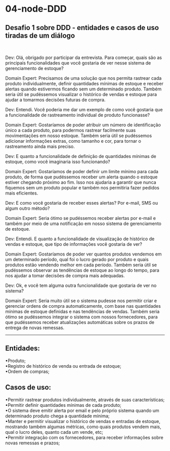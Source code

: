 # 04-node-DDD
## Desafio 1 sobre DDD - entidades e casos de uso tiradas de um diálogo
<br />

Dev: Olá, obrigado por participar da entrevista. Para começar, quais são as principais funcionalidades que você gostaria de ver nesse sistema de gerenciamento de estoque?

Domain Expert: Precisamos de uma solução que nos permita rastrear cada produto individualmente, definir quantidades mínimas de estoque e receber alertas quando estivermos ficando sem um determinado produto. Também seria útil se pudéssemos visualizar o histórico de vendas e estoque para ajudar a tomarmos decisões futuras de compra.

Dev: Entendi. Você poderia me dar um exemplo de como você gostaria que a funcionalidade de rastreamento individual de produto funcionasse?

Domain Expert: Gostaríamos de poder atribuir um número de identificação único a cada produto, para podermos rastrear facilmente suas movimentações em nosso estoque. Também seria útil se pudéssemos adicionar informações extras, como tamanho e cor, para tornar o rastreamento ainda mais preciso.

Dev:  E quanto a funcionalidade de definição de quantidades mínimas de estoque, como você imaginaria isso funcionando?

Domain Expert: Gostaríamos de poder definir um limite mínimo para cada produto, de forma que pudéssemos receber um alerta quando o estoque estiver chegando próximo ao fim. Isso nos ajudaria a garantir que nunca fiquemos sem um produto popular e também nos permitiria fazer pedidos mais eficientes.

Dev: E como você gostaria de receber esses alertas? Por e-mail, SMS ou algum outro método?

Domain Expert: Seria ótimo se pudéssemos receber alertas por e-mail e também por meio de uma notificação em nosso sistema de gerenciamento de estoque.

Dev: Entendi. E quanto a funcionalidade de visualização de histórico de vendas e estoque, que tipo de informações você gostaria de ver?

Domain Expert: Gostaríamos de poder ver quantos produtos vendemos em um determinado período, qual foi o lucro gerado por produto e quais produtos estão vendendo melhor em cada período. Também seria útil se pudéssemos observar as tendências de estoque ao longo do tempo, para nos ajudar a tomar decisões de compra mais adequadas.

Dev:  Ok, e você tem alguma outra funcionalidade que gostaria de ver no sistema?

Domain Expert: Seria muito útil se o sistema pudesse nos permitir criar e gerenciar ordens de compra automaticamente, com base nas quantidades mínimas de estoque definidas e nas tendências de vendas. Também seria ótimo se pudéssemos integrar o sistema com nossos fornecedores, para que pudéssemos receber atualizações automáticas sobre os prazos de entrega de novas remessas.

------

## Entidades:
  •Produto; <br />
  •Registro de histórico de venda ou entrada de estoque; <br />
  •Ordem de compras; <br />

## Casos de uso:
  •Permitir rastrear produtos individualmente, através de suas características; <br />
	•Permitir definir quantidades mínimas de cada produto; <br />
	•O sistema deve emitir alerta por email e pelo próprio sistema quando um determinado produto chega a quantidade mínima; <br />
	•Manter e permitir visualizar o histórico de vendas e entradas de estoque, mostrando também algumas métricas, como quais produtos vendem mais, qual o lucro deles, quanto cada um vende, etc; <br />
	•Permitir integração com os fornecedores, para receber informações sobre novas remessas e prazos; <br />
